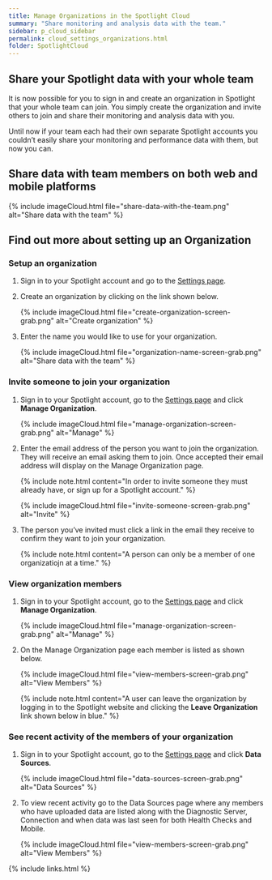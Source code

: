 ```yaml
---
title: Manage Organizations in the Spotlight Cloud
summary: "Share monitoring and analysis data with the team."
sidebar: p_cloud_sidebar
permalink: cloud_settings_organizations.html
folder: SpotlightCloud
---
```


## Share your Spotlight data with your whole team

It is now possible for you to sign in and create an organization in Spotlight that your whole team can join. You simply create the organization and invite others to join and share their monitoring and analysis data with you.

Until now if your team each had their own separate Spotlight accounts you couldn’t easily share your monitoring and performance data with them, but now you can.

## Share data with team members on both web and mobile platforms

{% include imageCloud.html file="share-data-with-the-team.png" alt="Share data with the team" %}


## Find out more about setting up an Organization

### Setup an organization

1. Sign in to your Spotlight account and go to the [Settings page](https:\\www.spotlightessentials.com\settings).

2. Create an organization by clicking on the link shown below.

   {% include imageCloud.html file="create-organization-screen-grab.png" alt="Create organization" %}

3. Enter the name you would like to use for your organization.

   {% include imageCloud.html file="organization-name-screen-grab.png" alt="Share data with the team" %}

### Invite someone to join your organization

1. Sign in to your Spotlight account, go to the [Settings page](https:\\www.spotlightessentials.com\settings) and click **Manage Organization**.

   {% include imageCloud.html file="manage-organization-screen-grab.png" alt="Manage" %}

2. Enter the email address of the person you want to join the organization. They will receive an email asking them to join. Once accepted their email address will display on the Manage Organization page.

   {% include note.html content="In order to invite someone they must already have, or sign up for a Spotlight account." %}

   {% include imageCloud.html file="invite-someone-screen-grab.png" alt="Invite" %}

3. The person you’ve invited must click a link in the email they receive to confirm they want to join your organization.

   {% include note.html content="A person can only be a member of one organizatiojn at a time." %}

### View organization members

1. Sign in to your Spotlight account, go to the [Settings page](https:\\www.spotlightessentials.com\settings) and click **Manage Organization**.

   {% include imageCloud.html file="manage-organization-screen-grab.png" alt="Manage" %}

2. On the Manage Organization page each member is listed as shown below.

   {% include imageCloud.html file="view-members-screen-grab.png" alt="View Members" %}

   {% include note.html content="A user can leave the organization by logging in to the Spotlight website and clicking the **Leave Organization** link shown below in blue." %}


### See recent activity of the members of your organization

1. Sign in to your Spotlight account, go to the [Settings page](https:\\www.spotlightessentials.com\settings) and click **Data Sources**.

   {% include imageCloud.html file="data-sources-screen-grab.png" alt="Data Sources" %}

2. To view recent activity go to the Data Sources page where any members who have uploaded data are listed along with the Diagnostic Server, Connection and when data was last seen for both Health Checks and Mobile.

   {% include imageCloud.html file="view-members-screen-grab.png" alt="View Members" %}


{% include links.html %}

